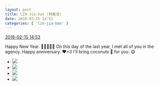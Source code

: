```yaml
---
layout: post
title: LIN Jia-hao (林嘉浩)
date: 2018-02-15 14:53
categories: [ 'lin-jia-hao' ]
---
```


<div class="weibo-info">
  <a href="https://weibo.com/6210352257/G3ellyOZw">2018-02-15 14:53</a>
</div>

Happy New Year. :tada::fireworks:🎊:balloon:🍾️ On this day of the last year, I met all of you in the agency. Happy anniversary. :heart:×3 I'll bring coconuts 🥥 for you. :yum:

<!-- more -->

<ul class="weibo-pic-list-2">
  <li class="weibo-pic">
    <a href="http://wx3.sinaimg.cn/mw690/006Mi0jTgy1foh4rbdz2pj32qj3nd4qr.jpg"><img src="http://wx3.sinaimg.cn/thumb150/006Mi0jTgy1foh4rbdz2pj32qj3nd4qr.jpg"/></a>
  </li>
  <li class="weibo-pic">
    <a href="http://wx3.sinaimg.cn/mw690/006Mi0jTgy1foh4rfniikj32nm3rcu0x.jpg"><img src="http://wx3.sinaimg.cn/thumb150/006Mi0jTgy1foh4rfniikj32nm3rcu0x.jpg"/></a>
  </li>
  <li class="weibo-pic">
    <a href="http://wx4.sinaimg.cn/mw690/006Mi0jTgy1foh4rno5pkj32c0340u10.jpg"><img src="http://wx4.sinaimg.cn/thumb150/006Mi0jTgy1foh4rno5pkj32c0340u10.jpg"/></a>
  </li>
  <li class="weibo-pic">
    <a href="http://wx4.sinaimg.cn/mw690/006Mi0jTgy1foh4r68m9pj30np0hsdml.jpg"><img src="http://wx4.sinaimg.cn/thumb150/006Mi0jTgy1foh4r68m9pj30np0hsdml.jpg"/></a>
  </li>
</ul>
